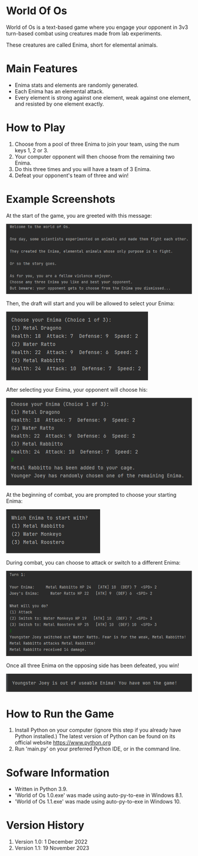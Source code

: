 # World Of Os
World of Os is a text-based game where you engage your opponent in 3v3 turn-based combat 
using creatures made from lab experiments. 

These creatures are called Enima, short for elemental animals.

# Main Features
- Enima stats and elements are randomly generated.
- Each Enima has an elemental attack.
- Every element is strong against one element, weak against one element, and resisted by one element exactly.

#  How to Play
1. Choose from a pool of three Enima to join your team, using the num keys 1, 2 or 3.
2. Your computer opponent will then choose from the remaining two Enima.
3. Do this three times and you will have a team of 3 Enima.
4. Defeat your opponent's team of three and win!

# Example Screenshots
At the start of the game, you are greeted with this message:

![Intro Message](example_images/intro.png)

Then, the draft will start and you will be allowed to select your Enima:

![Draft Message](example_images/drafting.png)

After selecting your Enima, your opponent will choose his:

![Draft Message 2](example_images/drafting2.png)

At the beginning of combat, you are prompted to choose your starting Enima:

![Lead Choice](example_images/leadchoice.png)

During combat, you can choose to attack or switch to a different Enima:

![Combat](example_images/combat.png)

Once all three Enima on the opposing side has been defeated, you win!

![Win](example_images/win.png)

# How to Run the Game

1. Install Python on your computer (ignore this step if you already have Python installed.)
The latest version of Python can be found on its official website https://www.python.org
2. Run 'main.py' on your preferred Python IDE, or in the command line.

# Sofware Information
- Written in Python 3.9.
- 'World of Os 1.0.exe' was made using auto-py-to-exe in Windows 8.1.
- 'World of Os 1.1.exe' was made using auto-py-to-exe in Windows 10.

# Version History
1. Version 1.0: 1 December 2022
2. Version 1.1: 19 November 2023